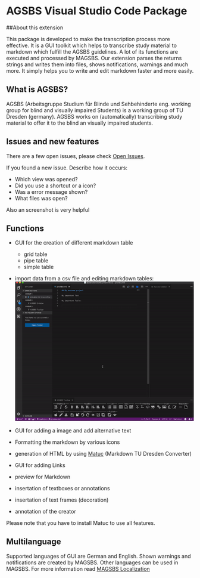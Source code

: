 AGSBS Visual Studio Code Package
==================


##About this extension

This package is developed to make the transcription process more effective.
It is a GUI toolkit which helps to transcribe study material to markdown which fulfill the AGSBS guidelines. A lot of its functions are executed and processed by MAGSBS. Our extension parses the returns strings and writes them into files, shows notifications, warnings and much more. It simply helps you to write and edit markdown faster and more easily.

## What is AGSBS?

AGSBS (Arbeitsgruppe Studium für Blinde und Sehbehinderte eng. working group for blind and visually impaired Students) is a working group of TU Dresden (germany). AGSBS works on (automatically) transcribing study material to offer it to the blind an visually impaired students.

## Issues and new features

There are a few open issues, please check [Open Issues](https://github.com/TUD-INF-IAI-MCI/agsbs_matuc_extension/issues).

If you found a new issue. Describe how it occurs:

- Which view was opened?
- Did you use a shortcut or a icon?
- Was a error message shown?
- What files was open?

Also an screenshot is very helpful

## Functions




- GUI for the creation of different markdown table
  - grid table
  - pipe table
  - simple table
- import data from a csv file and editing markdown tables:
![Demonstration of the table import and table editing functions](./docs/pictures/demonstration.gif "Demonstration of the table import and table editing functions")

- GUI for adding a image and add alternative text
- Formatting the markdown by various icons
- generation of HTML by using [Matuc](https://github.com/TUD-INF-IAI-MCI/AGSBS-infrastructure/tree/master/MAGSBS) (Markdown TU Dresden Converter)
- GUI for adding Links
- preview for Markdown
- insertation of textboxes or annotations
- insertation of text frames (decoration)
- annotation of the creator

Please note that you have to install Matuc to use all features.

## Multilanguage

Supported languages of GUI are German and English. Shown warnings and notifications are created by MAGSBS. Other languages can be used in MAGSBS. For more information read [MAGSBS Localization](https://github.com/TUD-INF-IAI-MCI/AGSBS-infrastructure#localization)